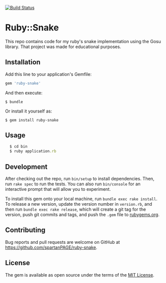 [![Build Status](https://travis-ci.org/spartanPAGE/ruby-snake.svg?branch=master)](https://travis-ci.org/spartanPAGE/ruby-snake)
# Ruby::Snake

This repo contains code for my ruby's snake implementation using the Gosu library.
That project was made for educational purposes.

## Installation

Add this line to your application's Gemfile:

```ruby
gem 'ruby-snake'
```

And then execute:

    $ bundle

Or install it yourself as:

    $ gem install ruby-snake

## Usage

```ruby
  $ cd bin
  $ ruby application.rb
```

## Development

After checking out the repo, run `bin/setup` to install dependencies. Then, run `rake spec` to run the tests. You can also run `bin/console` for an interactive prompt that will allow you to experiment.

To install this gem onto your local machine, run `bundle exec rake install`. To release a new version, update the version number in `version.rb`, and then run `bundle exec rake release`, which will create a git tag for the version, push git commits and tags, and push the `.gem` file to [rubygems.org](https://rubygems.org).

## Contributing

Bug reports and pull requests are welcome on GitHub at https://github.com/spartanPAGE/ruby-snake.


## License

The gem is available as open source under the terms of the [MIT License](http://opensource.org/licenses/MIT).
